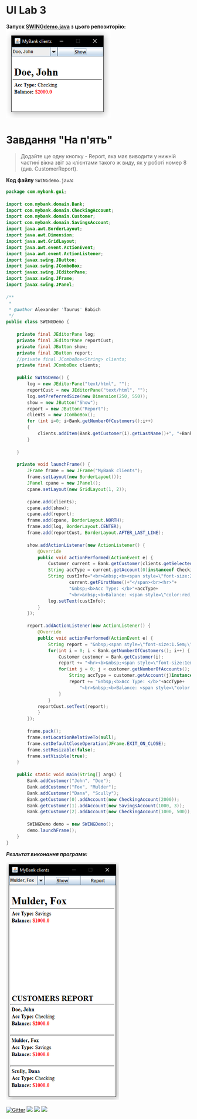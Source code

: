 # UI Lab 3
**Запуск [SWINGdemo.java](https://github.com/ppc-ntu-khpi/GUI-Lab1-Starter/blob/master/Lab%203%20-%20SWING/SWINGDemo.java) з цього репозиторію:**  
<img src="https://github.com/ppc-ntu-khpi/35-gui-1-Articso/blob/master/images/screen1.png"/>

# Завдання "На п'ять"
>Додайте ще одну кнопку - Report, яка має виводити у нижній частині вікна звіт за клієнтами такого ж виду, як у роботі номер 8 (див. CustomerReport).

**Код файлу** ```SWINGdemo.java```**:**  

```java
package com.mybank.gui;

import com.mybank.domain.Bank;
import com.mybank.domain.CheckingAccount;
import com.mybank.domain.Customer;
import com.mybank.domain.SavingsAccount;
import java.awt.BorderLayout;
import java.awt.Dimension;
import java.awt.GridLayout;
import java.awt.event.ActionEvent;
import java.awt.event.ActionListener;
import javax.swing.JButton;
import javax.swing.JComboBox;
import javax.swing.JEditorPane;
import javax.swing.JFrame;
import javax.swing.JPanel;

/**
 *
 * @author Alexander 'Taurus' Babich
 */
public class SWINGDemo {
    
    private final JEditorPane log;
    private final JEditorPane reportCust;
    private final JButton show;
    private final JButton report;
    //private final JComboBox<String> clients;
    private final JComboBox clients;
    
    public SWINGDemo() {
        log = new JEditorPane("text/html", "");
        reportCust = new JEditorPane("text/html", "");
        log.setPreferredSize(new Dimension(250, 550));
        show = new JButton("Show");
        report = new JButton("Report");
        clients = new JComboBox();
        for (int i=0; i<Bank.getNumberOfCustomers();i++)
        {
            clients.addItem(Bank.getCustomer(i).getLastName()+", "+Bank.getCustomer(i).getFirstName());
        }
        
    }
    
    private void launchFrame() {
        JFrame frame = new JFrame("MyBank clients");
        frame.setLayout(new BorderLayout());
        JPanel cpane = new JPanel();
        cpane.setLayout(new GridLayout(1, 2));
        
        cpane.add(clients);
        cpane.add(show);
        cpane.add(report);
        frame.add(cpane, BorderLayout.NORTH);
        frame.add(log, BorderLayout.CENTER);
        frame.add(reportCust, BorderLayout.AFTER_LAST_LINE);
        
        show.addActionListener(new ActionListener() {
            @Override
            public void actionPerformed(ActionEvent e) {
                Customer current = Bank.getCustomer(clients.getSelectedIndex());
                String accType = current.getAccount(0)instanceof CheckingAccount?"Checking":"Savings";                
                String custInfo="<br>&nbsp;<b><span style=\"font-size:2em;\">"+current.getLastName()+", "+
                        current.getFirstName()+"</span><br><hr>"+
                        "&nbsp;<b>Acc Type: </b>"+accType+
                        "<br>&nbsp;<b>Balance: <span style=\"color:red;\">$"+current.getAccount(0).getBalance()+"</span></b>";
                log.setText(custInfo);                
            }
        });
        
        report.addActionListener(new ActionListener() {
            @Override
            public void actionPerformed(ActionEvent e) {
                String report = "&nbsp;<span style=\"font-size:1.5em;\"><b>CUSTOMERS REPORT</b></span>";
                for(int i = 0; i < Bank.getNumberOfCustomers(); i++) {
                    Customer customer = Bank.getCustomer(i);
                    report += "<hr><b>&nbsp;<span style=\"font-size:1em;\">"+customer.getLastName()+", "+customer.getFirstName()+"</span></b><br>";
                    for(int j = 0; j < customer.getNumberOfAccounts(); j++) {
                        String accType = customer.getAccount(j)instanceof CheckingAccount?"Checking":"Savings";
                        report += "&nbsp;<b>Acc Type: </b>"+accType+
                            "<br>&nbsp;<b>Balance: <span style=\"color:red;\">$"+customer.getAccount(j).getBalance()+"<br></span></b><br>";
                    }
                }
            reportCust.setText(report);                
            }
        });
   
        frame.pack();
        frame.setLocationRelativeTo(null);
        frame.setDefaultCloseOperation(JFrame.EXIT_ON_CLOSE);  
        frame.setResizable(false);
        frame.setVisible(true);        
    }
    
    public static void main(String[] args) {
        Bank.addCustomer("John", "Doe");
        Bank.addCustomer("Fox", "Mulder");
        Bank.addCustomer("Dana", "Scully");
        Bank.getCustomer(0).addAccount(new CheckingAccount(2000));
        Bank.getCustomer(1).addAccount(new SavingsAccount(1000, 3));
        Bank.getCustomer(2).addAccount(new CheckingAccount(1000, 500));
        
        SWINGDemo demo = new SWINGDemo();        
        demo.launchFrame();
    }
}
```

***Резльтат виконання програми:***  

<img src="https://github.com/ppc-ntu-khpi/35-gui-1-Articso/blob/master/images/screen2.png"/>

[![Gitter](https://badges.gitter.im/PPC-SE-2020/OOP.svg)](https://gitter.im/PPC-SE-2020/OOP?utm_source=badge&utm_medium=badge&utm_campaign=pr-badge)
![](https://img.shields.io/badge/Made%20with-JAVA-red.svg)
![](https://img.shields.io/badge/Made%20with-%20Netbeans-brightgreen.svg)
![](https://img.shields.io/badge/Made%20at-PPC%20NTU%20%22KhPI%22-blue.svg) 
